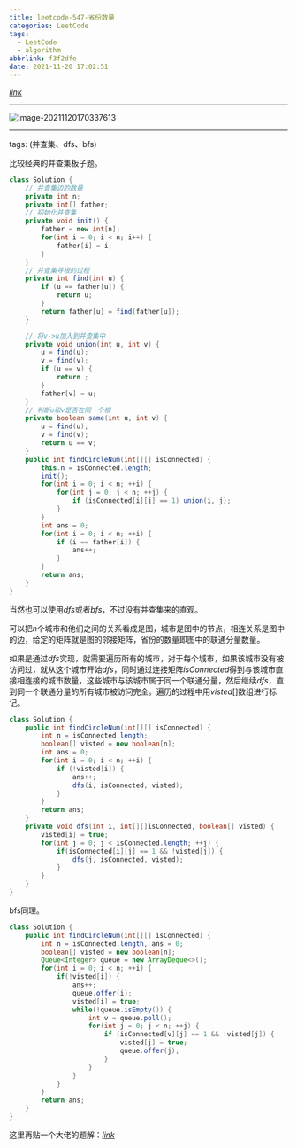 ```yaml
---
title: leetcode-547-省份数量
categories: LeetCode
tags:
  - LeetCode
  - algorithm
abbrlink: f3f2dfe
date: 2021-11-20 17:02:51
---
```


[$link$](https://leetcode-cn.com/problems/number-of-provinces/)

<hr/>

![image-20211120170337613](https://gitee.com/cao_ziqiang/img/raw/master/20211120170337.png)

<hr/>

tags: (并查集、dfs、bfs)

比较经典的并查集板子题。

```java
class Solution {
    // 并查集边的数量
    private int n;
    private int[] father;
    // 初始化并查集
    private void init() {
        father = new int[n];
        for(int i = 0; i < n; i++) {
            father[i] = i;
        } 
    }
    // 并查集寻根的过程
    private int find(int u) {
        if (u == father[u]) {
            return u;
        }  
        return father[u] = find(father[u]);
    }

    // 将v->u加入到并查集中
    private void union(int u, int v) {
        u = find(u);
        v = find(v);
        if (u == v) {
            return ;
        }
        father[v] = u;
    }
    // 判断u和v是否在同一个根
    private boolean same(int u, int v) {
        u = find(u);
        v = find(v);
        return u == v;
    }
    public int findCircleNum(int[][] isConnected) {
        this.n = isConnected.length;
        init();
        for(int i = 0; i < n; ++i) {
            for(int j = 0; j < n; ++j) {
                if (isConnected[i][j] == 1) union(i, j);
            }
        }
        int ans = 0;
        for(int i = 0; i < n; ++i) {
            if (i == father[i]) {
                ans++;
            }
        }
        return ans;
    }
}
```

当然也可以使用$dfs$或者$bfs$，不过没有并查集来的直观。

可以把$n$个城市和他们之间的关系看成是图，城市是图中的节点，相连关系是图中的边，给定的矩阵就是图的邻接矩阵，省份的数量即图中的联通分量数量。

如果是通过$dfs$实现，就需要遍历所有的城市，对于每个城市，如果该城市没有被访问过，就从这个城市开始$dfs$，同时通过连接矩阵$isConnected$得到与该城市直接相连接的城市数量，这些城市与该城市属于同一个联通分量，然后继续$dfs$，直到同一个联通分量的所有城市被访问完全。遍历的过程中用$visted[]$数组进行标记。

```java
class Solution {
    public int findCircleNum(int[][] isConnected) {
        int n = isConnected.length;
        boolean[] visted = new boolean[n];
        int ans = 0;
        for(int i = 0; i < n; ++i) {
            if (!visted[i]) {
                ans++;
                dfs(i, isConnected, visted);
            }
        }
        return ans;
    }
    private void dfs(int i, int[][]isConnected, boolean[] visted) {
        visted[i] = true;
        for(int j = 0; j < isConnected.length; ++j) {
            if(isConnected[i][j] == 1 && !visted[j]) {
                dfs(j, isConnected, visted);
            }
        }
    }
}
```

bfs同理。

```java
class Solution {
    public int findCircleNum(int[][] isConnected) {
        int n = isConnected.length, ans = 0;
        boolean[] visted = new boolean[n];
        Queue<Integer> queue = new ArrayDeque<>();
        for(int i = 0; i < n; ++i) {
            if(!visted[i]) {
                ans++;
                queue.offer(i);
                visted[i] = true;
                while(!queue.isEmpty()) {
                    int v = queue.poll();
                    for(int j = 0; j < n; ++j) {
                        if (isConnected[v][j] == 1 && !visted[j]) {
                            visted[j] = true;
                            queue.offer(j);
                        }
                    }
                }
            }
        }
        return ans;
    }
}
```

这里再贴一个大佬的题解：[$link$](https://leetcode-cn.com/problems/number-of-provinces/solution/tu-jie-bing-cha-ji-by-time-limit-6x7p/)

